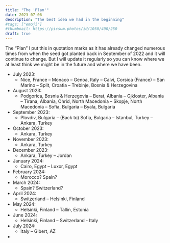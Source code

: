 ```yaml
---
title: "The 'Plan'"
date: 2023-07-06
description: "The best idea we had in the beginning"
#tags: ["emoji"]
#thumbnail: https://picsum.photos/id/1050/400/250
draft: true
---
```



The “Plan”
I put this in quotation marks as it has already changed numerous times from when the seed got planted back in September of 2022 and it will continue to change. But I will update it regularly so you can know where we at least think we might be in the future and where we have been.

- July 2023:
    - Nice, France – Monaco – Genoa, Italy – Calvi, Corsica (France) – San Marino – Split, Croatia – Trebinje, Bosnia & Herzegovina 
- August 2023:
    - Podgorica, Bosnia & Herzegovia – Berat, Albania – Gjkloster, Albania – Tirana, Albania, Ohrid, North Macedonia – Skopje, North Macedonia – Sofia, Bulgaria – Byala, Bulgaria
- September 2023:
    - Plovdiv, Bulgaria – (Back to) Sofia, Bulgaria – Istanbul, Turkey –  Ankara, Turkey
- October 2023:
    - Ankara, Turkey
- November 2023:
    - Ankara, Turkey
- December 2023:
    - Ankara, Turkey – Jordan
- January 2024:
    - Cairo, Egypt – Luxor, Egypt
- February 2024:
    - Morocco? Spain?
- March 2024:
    - Spain? Switzerland?
- April 2024:
    - Switzerland – Helsinki, Finland
- May 2024:
    - Helsinki, Finland – Tallin, Estonia
- June 2024:
    - Helsinki, Finland – Switzerland - Italy 
- July 2024:
    - Italy – Glbert, AZ
- 